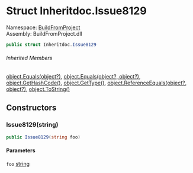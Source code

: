 ﻿# Struct Inheritdoc.Issue8129

Namespace: [BuildFromProject](BuildFromProject.md)  
Assembly: BuildFromProject.dll

```csharp
public struct Inheritdoc.Issue8129
```

###### Inherited Members

[object.Equals(object?)](https://learn.microsoft.com/dotnet/api/system.object.equals#system-object-equals(system-object)), 
[object.Equals(object?, object?)](https://learn.microsoft.com/dotnet/api/system.object.equals#system-object-equals(system-object-system-object)), 
[object.GetHashCode()](https://learn.microsoft.com/dotnet/api/system.object.gethashcode), 
[object.GetType()](https://learn.microsoft.com/dotnet/api/system.object.gettype), 
[object.ReferenceEquals(object?, object?)](https://learn.microsoft.com/dotnet/api/system.object.referenceequals), 
[object.ToString()](https://learn.microsoft.com/dotnet/api/system.object.tostring)

## Constructors

### <a id="BuildFromProject_Inheritdoc_Issue8129__ctor_System_String_"></a>Issue8129(string)

```csharp
public Issue8129(string foo)
```

#### Parameters

`foo` [string](https://learn.microsoft.com/dotnet/api/system.string)

